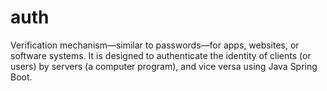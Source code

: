 # auth
Verification mechanism—similar to passwords—for apps, websites, or software systems. It is designed to authenticate the identity of clients (or users) by servers (a computer program), and vice versa using Java Spring Boot.
